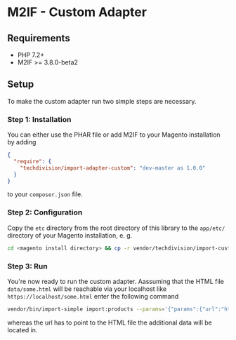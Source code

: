 # M2IF - Custom Adapter

## Requirements

* PHP 7.2+
* M2IF >= 3.8.0-beta2

## Setup

To make the custom adapter run two simple steps are necessary.

### Step 1: Installation

You can either use the PHAR file or add M2IF to your Magento installation by adding


```json
{
  "require": {
    "techdivision/import-adapter-custom": "dev-master as 1.0.0"
  }
}
```

to your `composer.json` file.


### Step 2: Configuration

Copy the `etc` directory from the root directory of this library to the `app/etc/` directory of your Magento installation, e. g.

```sh
cd <magento install directory> && cp -r vendor/techdivision/import-custom-adapter/etc/* app/etc/
```

### Step 3: Run

You're now ready to run the custom adapter. Aassuming that the HTML file `data/some.html` will be reachable via your localhost
like `https://localhost/some.html` enter the following command 

```sh
vendor/bin/import-simple import:products --params='{"params":{"url":"https://localhost/some.html"}}'
```

whereas the url has to point to the HTML file the additional data will be located in. 
